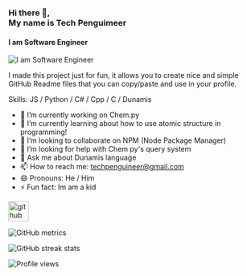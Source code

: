 ### Hi there 👋, <br>My name is Tech Penguimeer
#### I am Software Engineer
![I am Software Engineer](https://camo.githubusercontent.com/3295019e1471934b55f58fb548b591f037ce178bfa8ddb836bdadcf37a001f01/68747470733a2f2f692e696d6775722e636f6d2f58764c5a4c37702e706e67)

I made this project just for fun, it allows you to create nice and simple GitHub Readme files that you can copy/paste and use in your profile.

Skills: JS / Python / C# / Cpp / C / Dunamis

- 🔭 I’m currently working on Chem.py 
- 🌱 I’m currently learning about how to use atomic structure in programming!  
- 👯 I’m looking to collaborate on NPM (Node Package Manager) 
- 🤔 I’m looking for help with Chem py's query system 
- 💬 Ask me about Dunamis language 
- 📫 How to reach me: techpenguineer@gmail.com 
- 😄 Pronouns: He / Him 
- ⚡ Fun fact: Im am a kid 


[<img src='https://cdn.jsdelivr.net/npm/simple-icons@3.0.1/icons/github.svg' alt='github' height='40'>](https://github.com/techpenguineer)  

![GitHub metrics](https://metrics.lecoq.io/techpenguineer)  

![GitHub streak stats](https://github-readme-streak-stats.herokuapp.com/?user=techpenguineer)  

![Profile views](https://gpvc.arturio.dev/techpenguineer)  
